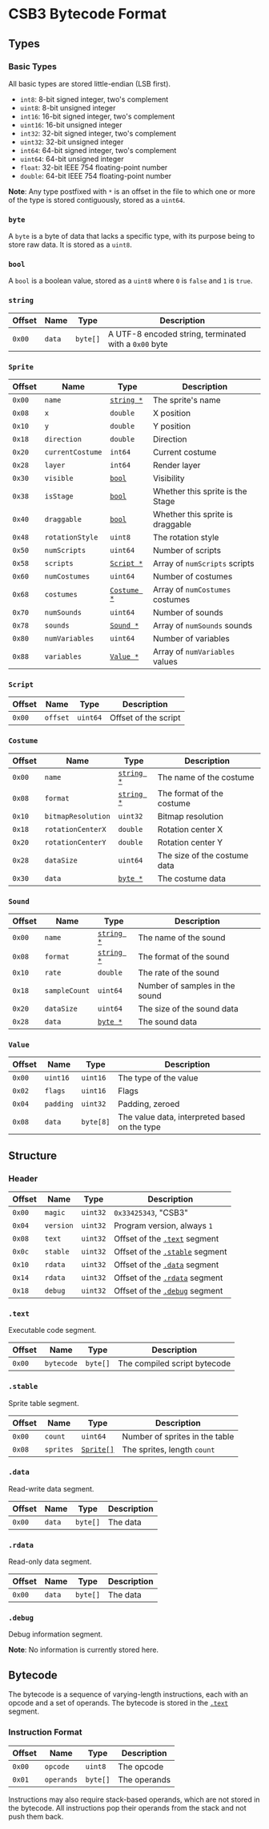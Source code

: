 # CSB3 Bytecode Format

## Types

### Basic Types

All basic types are stored little-endian (LSB first).

- `int8`: 8-bit signed integer, two's complement
- `uint8`: 8-bit unsigned integer
- `int16`: 16-bit signed integer, two's complement
- `uint16`: 16-bit unsigned integer
- `int32`: 32-bit signed integer, two's complement
- `uint32`: 32-bit unsigned integer
- `int64`: 64-bit signed integer, two's complement
- `uint64`: 64-bit unsigned integer
- `float`: 32-bit IEEE 754 floating-point number
- `double`: 64-bit IEEE 754 floating-point number

**Note**: Any type postfixed with `*` is an offset in the file to which one or more of the type is stored contiguously, stored as a `uint64`.

### `byte`

A `byte` is a byte of data that lacks a specific type, with its purpose being to store raw data. It is stored as a `uint8`.

### `bool`

A `bool` is a boolean value, stored as a `uint8` where `0` is `false` and `1` is `true`.

### `string`

| Offset | Name | Type | Description |
|--------|------|------|-------------|
| `0x00` | `data` | `byte[]` | A UTF-8 encoded string, terminated with a `0x00` byte |

### `Sprite`

| Offset | Name | Type | Description |
|--------|------|------|-------------|
| `0x00` | `name` | [`string *`](#string) | The sprite's name |
| `0x08` | `x` | `double` | X position |
| `0x10` | `y` | `double` | Y position |
| `0x18` | `direction` | `double` | Direction |
| `0x20` | `currentCostume` | `int64` | Current costume |
| `0x28` | `layer` | `int64` | Render layer |
| `0x30` | `visible` | [`bool`](#bool) | Visibility |
| `0x38` | `isStage` | [`bool`](#bool) | Whether this sprite is the Stage |
| `0x40` | `draggable` | [`bool`](#bool) | Whether this sprite is draggable |
| `0x48` | `rotationStyle` | `uint8` | The rotation style |
| `0x50` | `numScripts` | `uint64` | Number of scripts |
| `0x58` | `scripts` | [`Script *`](#script) | Array of `numScripts` scripts |
| `0x60` | `numCostumes` | `uint64` | Number of costumes |
| `0x68` | `costumes` | [`Costume *`](#costume) | Array of `numCostumes` costumes |
| `0x70` | `numSounds` | `uint64` | Number of sounds |
| `0x78` | `sounds` | [`Sound *`](#sound) | Array of `numSounds` sounds |
| `0x80` | `numVariables` | `uint64` | Number of variables |
| `0x88` | `variables` | [`Value *`](#value) | Array of `numVariables` values |

### `Script`

Offset | Name | Type | Description |
-------|------|------|-------------|
`0x00` | `offset` | `uint64` | Offset of the script |

### `Costume`

| Offset | Name | Type | Description | 
|--------|------|------|-------------|
| `0x00` | `name` | [`string *`](#string) | The name of the costume |
| `0x08` | `format` | [`string *`](#string) | The format of the costume |
| `0x10` | `bitmapResolution` | `uint32` | Bitmap resolution |
| `0x18` | `rotationCenterX` | `double` | Rotation center X |
| `0x20` | `rotationCenterY` | `double` | Rotation center Y |
| `0x28` | `dataSize` | `uint64` | The size of the costume data |
| `0x30` | `data` | [`byte *`](#byte) | The costume data |

### `Sound`

| Offset | Name | Type | Description | 
|--------|------|------|-------------|
| `0x00` | `name` | [`string *`](#string) | The name of the sound
| `0x08` | `format` | [`string *`](#string) | The format of the sound
| `0x10` | `rate` | `double` | The rate of the sound
| `0x18` | `sampleCount` | `uint64` | Number of samples in the sound
| `0x20` | `dataSize` | `uint64` | The size of the sound data
| `0x28` | `data` | [`byte *`](#byte) | The sound data

### `Value`

| Offset | Name | Type | Description |
|--------|------|------|-------------|
| `0x00` | `uint16` | `uint16` | The type of the value |
| `0x02` | `flags` | `uint16` | Flags |
| `0x04` | `padding` | `uint32` | Padding, zeroed |
| `0x08` | `data` | `byte[8]` | The value data, interpreted based on the type |

## Structure

### Header

| Offset | Name | Type | Description |
|--------|------|------|-------------|
| `0x00` | `magic` | `uint32` | `0x33425343`, "CSB3" |
| `0x04` | `version` | `uint32` | Program version, always `1` |
| `0x08` | `text` | `uint32` | Offset of the [`.text`](#text) segment |
| `0x0c` | `stable` | `uint32` | Offset of the [`.stable`](#stable) segment |
| `0x10` | `rdata` | `uint32` | Offset of the [`.data`](#data) segment |
| `0x14` | `rdata` | `uint32` | Offset of the [`.rdata`](#rdata) segment |
| `0x18` | `debug` | `uint32` | Offset of the [`.debug`](#debug) segment |

### `.text`

Executable code segment.

| Offset | Name | Type | Description |
|--------|------|------|------------- |
| `0x00` | `bytecode` | `byte[]` | The compiled script bytecode |

### `.stable`

Sprite table segment.

| Offset | Name | Type | Description |
|--------|------|------|-------------|
| `0x00` | `count` | `uint64` | Number of sprites in the table |
| `0x08` | `sprites` | [`Sprite[]`](#sprite) | The sprites, length `count` |

### `.data`

Read-write data segment.

| Offset | Name | Type | Description |
|--------|------|------|-------------|
| `0x00` | `data` | `byte[]` | The data |

### `.rdata`

Read-only data segment.

| Offset | Name | Type | Description |
|--------|------|------|-------------|
| `0x00` | `data` | `byte[]` | The data |

### `.debug`

Debug information segment.

**Note**: No information is currently stored here.

## Bytecode

The bytecode is a sequence of varying-length instructions, each with an opcode and a set of operands. The bytecode is stored in the [`.text`](#text) segment.

### Instruction Format

| Offset | Name | Type | Description |
|--------|------|------|-------------|
| `0x00` | `opcode` | `uint8` | The opcode |
| `0x01` | `operands` | `byte[]` | The operands |

Instructions may also require stack-based operands, which are not stored in the bytecode. All instructions pop their operands from the stack and not push them back.
